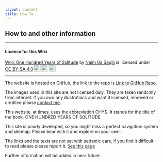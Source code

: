 ```yaml
---
layout: content
title: How To
---
```


## How to and other information
---
#### License for this Wiki

<p xmlns:cc="http://creativecommons.org/ns#" xmlns:dct="http://purl.org/dc/terms/"><a property="dct:title" rel="cc:attributionURL" href="https://wiki-ohys.github.io/">Wiki: One Hundred Years of Solitude</a> by <a rel="cc:attributionURL dct:creator" property="cc:attributionName" href="https://twisthead.github.io/">Najm Us Saqib</a> is licensed under <a href="http://creativecommons.org/licenses/by-sa/4.0/?ref=chooser-v1" target="_blank" rel="license noopener noreferrer" style="display:inline-block;">CC BY-SA 4.0<img style="height:22px!important;margin-left:3px;vertical-align:text-bottom;" src="https://mirrors.creativecommons.org/presskit/icons/cc.svg?ref=chooser-v1"><img style="height:22px!important;margin-left:3px;vertical-align:text-bottom;" src="https://mirrors.creativecommons.org/presskit/icons/by.svg?ref=chooser-v1"><img style="height:22px!important;margin-left:3px;vertical-align:text-bottom;" src="https://mirrors.creativecommons.org/presskit/icons/sa.svg?ref=chooser-v1"></a></p>

---
The website is hosted on GitHub, the link to the repo is <a href="https://github.com/wiki-ohys/wiki-ohys.github.io" target="_blank">Link to GitHub Repo</a>.

The images used in this site are not licensed duly. They are taken randomly from internet. If you own any illustrations and want it licensed, removed or credited please [contact me](http://twisthead.github.io/content/contact.html).

This website, at times, uses the abbreviation OHYS. It stands for the title of the book. ONE HUNDRED YEARS OF SOLITUDE.

This site is poorly developed, so you might miss a perfect navigation system and sitemap. Please bear with it and explore on your own.

The links and the texts are not set with pedantic care, if you find it difficult to read please please report it. [See this page](helpme.html)

Further information will be added in near future.
